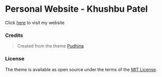 # Personal Website - Khushbu Patel
Click [here](https://kpatel427.github.io/) to visit my website



### Credits
> Created from the theme [Pudhina](https://knhash.github.io/Pudhina/)

### License
The theme is available as open source under the terms of the [MIT License](http://opensource.org/licenses/MIT).
